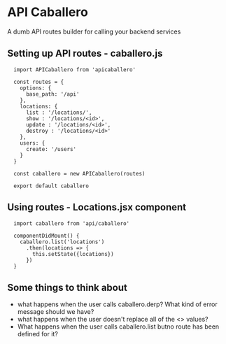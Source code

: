 # API Caballero

A dumb API routes builder for calling your backend services

## Setting up API routes - caballero.js

```
  import APICaballero from 'apicaballero'

  const routes = {
    options: {
      base_path: '/api'
    },
    locations: {
      list : '/locations/',
      show : '/locations/<id>',
      update : '/locations/<id>',
      destroy : '/locations/<id>'
    },
    users: {
      create: '/users'
    }
  }

  const caballero = new APICaballero(routes)

  export default caballero
```

## Using routes - Locations.jsx component

```
  import caballero from 'api/caballero'

  componentDidMount() {
    caballero.list('locations')
      .then(locations => {
        this.setState({locations})
      })
  }
```
## Some things to think about

* what happens when the user calls caballero.derp? What kind of error message should we have?
* what happens when the user doesn't replace all of the <> values?
* What happens when the user calls caballero.list butno route has been defined for it?
